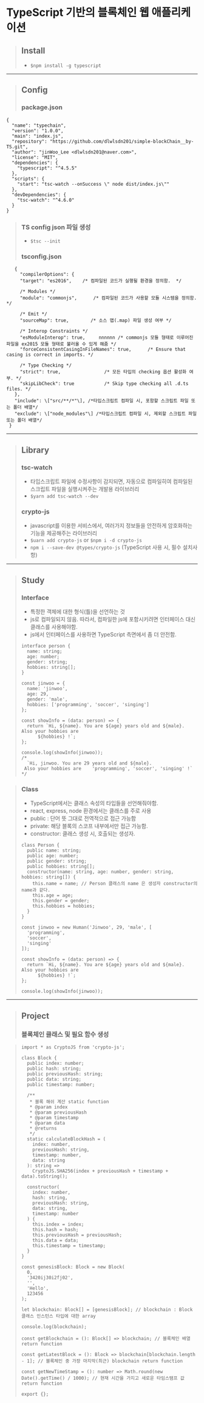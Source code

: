 # TypeScript 기반의 블록체인 웹 애플리케이션

> ## Install
>
> - `$npm install -g typescript`

---

> ## Config
>
> ### package.json

```
{
  "name": "typechain",
  "version": "1.0.0",
  "main": "index.js",
  "repository": "https://github.com/dlwlsdn201/simple-blockChain__by-TS.git",
  "author": "jinWoo_Lee <dlwlsdn201@naver.com>",
  "license": "MIT",
  "dependencies": {
    "typescript": "^4.5.5"
  },
  "scripts": {
    "start": "tsc-watch --onSuccess \" node dist/index.js\""
  },
  "devDependencies": {
    "tsc-watch": "^4.6.0"
  }
}

```

> ### TS config json 파일 생성
>
> - `$tsc --init`
> <h3> tsconfig.json </h3>

```{
   {
     "compilerOptions": {
     "target": "es2016",    /* 컴파일된 코드가 실행될 환경을 정의함.  */

     /* Modules */
     "module": "commonjs",      /* 컴파일된 코드가 사용할 모듈 시스템을 정의함. */

     /* Emit */
     "sourceMap": true,        /* 소스 맵(.map) 파일 생성 여부 */

     /* Interop Constraints */
     "esModuleInterop": true,     nnnnnn /* commonjs 모듈 형태로 이루어진 파일을 ex2015 모듈 형태로 불러올 수 있게 해줌 */
     "forceConsistentCasingInFileNames": true,      /* Ensure that casing is correct in imports. */

     /* Type Checking */
     "strict": true,                /* 모든 타입의 checking 옵션 활성화 여부. */
     "skipLibCheck": true           /* Skip type checking all .d.ts files. */
   },
   "include": \["src/**/*"\], /*타입스크립트 컴파일 시, 포함할 스크립트 파일 또는 폴더 배열*/
   "exclude": \["node_modules"\] /*타입스크립트 컴파일 시, 제외할 스크립트 파일 또는 폴더 배열*/
 }
```

---

> ## Library
>
> ### tsc-watch
>
> - 타입스크립트 파일에 수정사항이 감지되면, 자동으로 컴파일히여 컴파일된 스크립트 파일을 실행시켜주는 개발용 라이브러리
> - `$yarn add tsc-watch --dev`
>
> ### crypto-js
>
> - javascript를 이용한 서비스에서, 여러가지 정보들을 안전하게 암호화하는 기능을 제공해주는 라이브러리
> - `$uarn add crypto-js` or `$npm i -d crypto-js`
> - `npm i --save-dev @types/crypto-js` (TypeScript 사용 시, 필수 설치사항)

---

> ## Study
>
> ### Interface
>
> - 특정한 객체에 대한 형식(틀)을 선언하는 것
> - js로 컴파일되지 않음. 따라서, 컴파일한 js에 포함시키려면 인터페이스 대신 클래스를 사용해야함.
> - js에서 인터페이스를 사용하면 TypeScript 측면에서 좀 더 안전함.
>
> ```tsx
> interface person {
>   name: string;
>   age: number;
>   gender: string;
>   hobbies: string[];
> }
>
> const jinwoo = {
>   name: 'jinwoo',
>   age: 29,
>   gender: 'male',
>   hobbies: ['programming', 'soccer', 'singing']
> };
>
> const showInfo = (data: person) => {
>   return `Hi, ${name}. You are ${age} years old and ${male}. Also your hobbies are
> 		${hobbies} !`;
> };
>
> console.log(showInfo(jinwoo));
> /*  
> 	`Hi, jinwoo. You are 29 years old and ${male}. 
>  Also your hobbies are	'programming', 'soccer', 'singing' !`
> */
> ```

> ### Class
>
> - TypeScript에서는 클래스 속성의 타입들을 선언해줘야함.
> - react, express, node 환경에서는 클래스를 주로 사용
> - public : 단어 뜻 그대로 전역적으로 접근 가능함
> - private: 해당 블록의 스코프 내부에서만 접근 가능함.
> - constructor: 클래스 생성 시, 호출되는 생성자.
>
> ```tsx
> class Person {
>   public name: string;
>   public age: number;
>   public gender: string;
>   public hobbies: string[];
>   constructor(name: string, age: number, gender: string, hobbies: string[]) {
>     this.name = name; // Person 클래스의 name 은 생성자 constructor의 name과 같다.
>     this.age = age;
>     this.gender = gender;
>     this.hobbies = hobbies;
>   }
> }
>
> const jinwoo = new Human('Jinwoo', 29, 'male', [
>   'programming',
>   'soccer',
>   'singing'
> ]);
>
> const showInfo = (data: person) => {
>   return `Hi, ${name}. You are ${age} years old and ${male}. Also your hobbies are
> 		${hobbies} !`;
> };
>
> console.log(showInfo(jinwoo));
> ```

---

> ## Project
>
> ### 블록체인 클래스 및 필요 함수 생성

> ```tsx
> import * as CryptoJS from 'crypto-js';
>
> class Block {
>   public index: number;
>   public hash: string;
>   public previousHash: string;
>   public data: string;
>   public timestamp: number;
>
>   /**
>    * 블록 해쉬 계산 static function
>    * @param index
>    * @param previousHash
>    * @param timestamp
>    * @param data
>    * @returns
>    */
>   static calculateBlockHash = (
>     index: number,
>     previousHash: string,
>     timestamp: number,
>     data: string
>   ): string =>
>     CryptoJS.SHA256(index + previousHash + timestamp + data).toString();
>
>   constructor(
>     index: number,
>     hash: string,
>     previousHash: string,
>     data: string,
>     timestamp: number
>   ) {
>     this.index = index;
>     this.hash = hash;
>     this.previousHash = previousHash;
>     this.data = data;
>     this.timestamp = timestamp;
>   }
> }
>
> const genesisBlock: Block = new Block(
>   0,
>   '3420ij30i2fj02',
>   '',
>   'Hello',
>   123456
> );
>
> let blockchain: Block[] = [genesisBlock]; // blockchain : Block 클래스 인스턴스 타입에 대한 array
>
> console.log(blockchain);
>
> const getBlockchain = (): Block[] => blockchain; // 블록체인 배열 return function
>
> const getLatestBlock = (): Block => blockchain[blockchain.length - 1]; // 블록체인 중 가장 마지막(최근) blockchain return function
>
> const getNewTimeStamp = (): number => Math.round(new Date().getTime() / 1000); // 현재 시간을 가지고 새로운 타임스탬프 값 return function
>
> export {};
> ```
